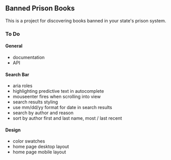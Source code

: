 ## Banned Prison Books

This is a project for discovering books banned in your state's prison system.

### To Do

#### General

- documentation
- API

#### Search Bar

- aria roles
- highlighting predictive text in autocomplete
- mouseenter fires when scrolling into view
- search results styling
- use mm/dd/yy format for date in search results
- search by author and reason
- sort by author first and last name, most / last recent

#### Design

- color swatches
- home page desktop layout
- home page mobile layout
